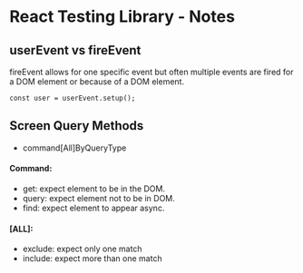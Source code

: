 # React Testing Library - Notes

## userEvent vs fireEvent

fireEvent allows for one specific event but often multiple events are fired for a DOM element or because of a DOM element.

`const user = userEvent.setup();`

## Screen Query Methods

- command[All]ByQueryType

#### Command:

- get: expect element to be in the DOM.
- query: expect element not to be in DOM.
- find: expect element to appear async.

#### \[ALL\]:

- exclude: expect only one match
- include: expect more than one match
